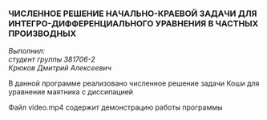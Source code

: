 ### ЧИСЛЕННОЕ РЕШЕНИЕ НАЧАЛЬНО-КРАЕВОЙ ЗАДАЧИ ДЛЯ ИНТЕГРО-ДИФФЕРЕНЦИАЛЬНОГО УРАВНЕНИЯ В ЧАСТНЫХ ПРОИЗВОДНЫХ

*Выполнил:						
студент группы 381706-2 			
Крюков Дмитрий Алексеевич*

В данной программе реализовано численное решение задачи Коши для уравнение маятника с диссипацией

Файл video.mp4 содержит демонстрацию работы программы
